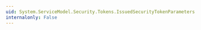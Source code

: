 ```yaml
---
uid: System.ServiceModel.Security.Tokens.IssuedSecurityTokenParameters.ToString
internalonly: False
---
```

